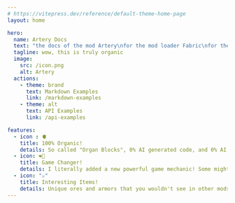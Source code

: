 ```yaml
---
# https://vitepress.dev/reference/default-theme-home-page
layout: home

hero:
  name: Artery Docs
  text: "the docs of the mod Artery\nfor the mod loader Fabric\nfor the hit game Minecraft"
  tagline: wow, this is truly organic
  image:
    src: /icon.png
    alt: Artery
  actions:
    - theme: brand
      text: Markdown Examples
      link: /markdown-examples
    - theme: alt
      text: API Examples
      link: /api-examples

features:
  - icon : 🫀
    title: 100% Organic!
    details: So called "Organ Blocks", 0% AI generated code, and 0% AI generated texture!
  - icon: ❤️‍🔥
    title: Game Changer!
    details: I literally added a new powerful game mechanic! Some might even argue that it's "overpowered" or "unbalanced"!
  - icon: "⚔️"
    title: Interesting Items!
    details: Unique ores and armors that you wouldn't see in other mods!
---
```


